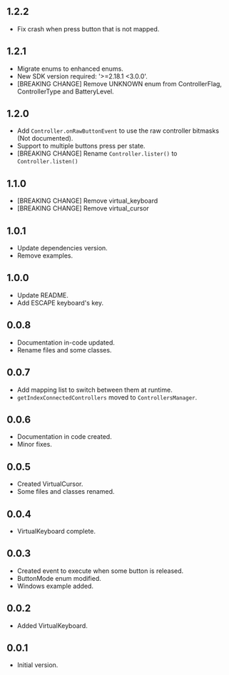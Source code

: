 ## 1.2.2
- Fix crash when press button that is not mapped.

## 1.2.1
- Migrate enums to enhanced enums.
- New SDK version required: '>=2.18.1 <3.0.0'.
- [BREAKING CHANGE] Remove UNKNOWN enum from ControllerFlag, ControllerType and BatteryLevel.

## 1.2.0
- Add ```Controller.onRawButtonEvent``` to use the raw controller bitmasks (Not documented).
- Support to multiple buttons press per state.
- [BREAKING CHANGE] Rename ```Controller.lister()``` to ```Controller.listen()```

## 1.1.0
- [BREAKING CHANGE] Remove virtual_keyboard
- [BREAKING CHANGE] Remove virtual_cursor

## 1.0.1
- Update dependencies version.
- Remove examples.

## 1.0.0
- Update README.
- Add ESCAPE keyboard's key.

## 0.0.8
- Documentation in-code updated.
- Rename files and some classes.

## 0.0.7
- Add mapping list to switch between them at runtime.
- ```getIndexConnectedControllers``` moved to ```ControllersManager```.

## 0.0.6
- Documentation in code created.
- Minor fixes.

## 0.0.5
- Created VirtualCursor.
- Some files and classes renamed.

## 0.0.4
- VirtualKeyboard complete.

## 0.0.3
- Created event to execute when some button is released.
- ButtonMode enum modified.
- Windows example added.

## 0.0.2
- Added VirtualKeyboard.

## 0.0.1
- Initial version.